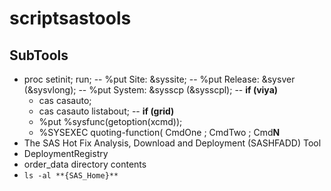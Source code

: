 # scriptsastools

## SubTools

+ proc setinit; run;
  -- %put Site: &syssite;
  -- %put Release:  &sysver  (&sysvlong);
  -- %put System: &sysscp (&sysscpl); 
  -- **if (viya)**
    * cas casauto;
    * cas casauto listabout;
  -- **if (grid)**
    * %put %sysfunc(getoption(xcmd));
	* %SYSEXEC quoting-function( CmdOne ; CmdTwo ; Cmd**N**
+ The SAS Hot Fix Analysis, Download and Deployment (SASHFADD) Tool
+ DeploymentRegistry
+ order_data directory contents
+ ``` ls -al **{SAS_Home}** ```
